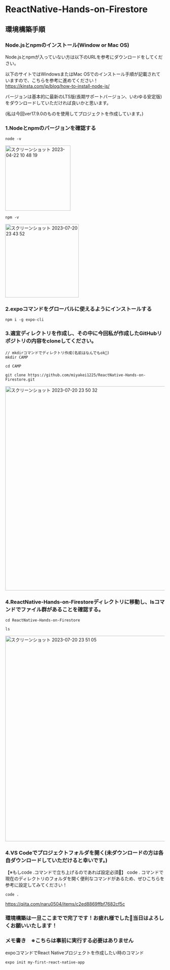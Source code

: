 # ReactNative-Hands-on-Firestore

## 環境構築手順

### Node.jsとnpmのインストール(Window or Mac OS)
Node.jsとnpmが入っていない方は以下のURLを参考にダウンロードをしてください。

以下のサイトではWindowsまたはMac OSでのインストール手順が記載されていますので、こちらを参考に進めてください！
https://kinsta.com/jp/blog/how-to-install-node-js/

バージョンは基本的に最新のLTS版(長期サポートバージョン、いわゆる安定版)をダウンロードしていただければ良いかと思います。

(私は今回ver17.9.0のものを使用してプロジェクトを作成しています。)

### 1.Nodeとnpmのバージョンを確認する
```
node -v
```

<img width="206" alt="スクリーンショット 2023-04-22 10 48 19" src="https://user-images.githubusercontent.com/65134351/233790013-78a34098-79a7-4be2-8565-2159615cc52b.png">

```
npm -v
```

<img width="232" alt="スクリーンショット 2023-07-20 23 43 52" src="https://github.com/miyakei1225/ReactNative-Hands-on-Firestore/assets/65134351/6dba7cae-2f97-4341-859e-ac92de0fa2d0">

### 2.expoコマンドをグローバルに使えるようにインストールする
```
npm i -g expo-cli
```

### 3.適宜ディレクトリを作成し、その中に今回私が作成したGitHubリポジトリの内容をcloneしてください。
```
// mkdirコマンドでディレクトリ作成(名前はなんでもok🙆)
mkdir CAMP
```

```
cd CAMP
```

```
git clone https://github.com/miyakei1225/ReactNative-Hands-on-Firestore.git
```

<img width="645" alt="スクリーンショット 2023-07-20 23 50 32" src="https://github.com/miyakei1225/ReactNative-Hands-on-Firestore/assets/65134351/760cb8c2-0301-4850-ae7f-258cb79106fb">

### 4.ReactNative-Hands-on-Firestoreディレクトリに移動し、lsコマンドでファイル群があることを確認する。
```
cd ReactNative-Hands-on-Firestore
```

```
ls
```

<img width="649" alt="スクリーンショット 2023-07-20 23 51 05" src="https://github.com/miyakei1225/ReactNative-Hands-on-Firestore/assets/65134351/26c3abeb-cfb0-4dec-ac1d-434a7903f225">

### 4.VS Codeでプロジェクトフォルダを開く(未ダウンロードの方は各自ダウンロードしていただけると幸いです。)
【※もしcode .コマンドで立ち上げるのであれば設定必須🙆】
code . コマンドで現在のディレクトリのフォルダを開く便利なコマンドがあるため、ぜひこちらを参考に設定してみてください！
```
code .
```
https://qiita.com/naru0504/items/c2ed8869ffbf7682cf5c

### 環境構築は一旦ここまでで完了です！お疲れ様でした💪当日はよろしくお願いいたします！

### メモ書き　※こちらは事前に実行する必要はありません
expoコマンドでReact Nativeプロジェクトを作成したい時のコマンド
```
expo init my-first-react-native-app
```
